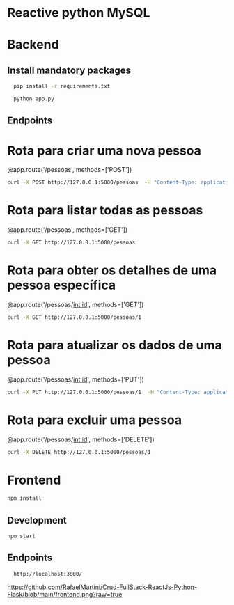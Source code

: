 # Reactive python MySQL

# Backend

## Install mandatory packages

```bash
  pip install -r requirements.txt
```

```bash
  python app.py
```

## Endpoints

# Rota para criar uma nova pessoa

@app.route('/pessoas', methods=['POST'])

```bash
curl -X POST http://127.0.0.1:5000/pessoas  -H "Content-Type: application/json"  -d "{\"id\": 1,\"nome\": \"Rafael Martini\",\"rg\":\"156587598\",\"cpf\":\"25688784859\",\"dataNascimento\":\"02/04/1996\",\"dataAdmissao\":\"01/11/2023\"}"

```

# Rota para listar todas as pessoas

@app.route('/pessoas', methods=['GET'])

```bash
curl -X GET http://127.0.0.1:5000/pessoas
```

# Rota para obter os detalhes de uma pessoa específica

@app.route('/pessoas/<int:id>', methods=['GET'])

```bash
curl -X GET http://127.0.0.1:5000/pessoas/1
```

# Rota para atualizar os dados de uma pessoa

@app.route('/pessoas/<int:id>', methods=['PUT'])

```bash
curl -X PUT http://127.0.0.1:5000/pessoas/1  -H "Content-Type: application/json"  -d "{\"nome\": \"Rafael Martini Brandao\"}"
```

# Rota para excluir uma pessoa

@app.route('/pessoas/<int:id>', methods=['DELETE'])

```bash
curl -X DELETE http://127.0.0.1:5000/pessoas/1
```

# Frontend

```bash
npm install
```

## Development

```bash
npm start
```

## Endpoints

```
  http://localhost:3000/
```

https://github.com/RafaelMartini/Crud-FullStack-ReactJs-Python-Flask/blob/main/frontend.png?raw=true
